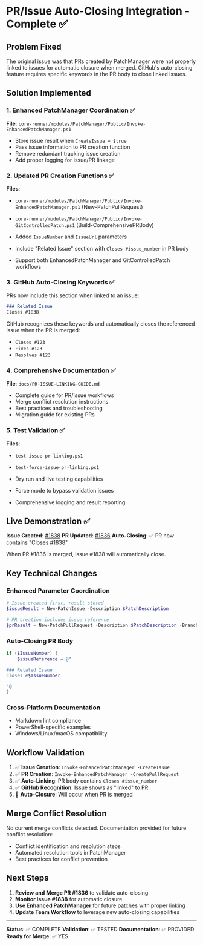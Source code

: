 # PR/Issue Auto-Closing Integration - Complete ✅

## Problem Fixed

The original issue was that PRs created by PatchManager were not properly linked to issues for automatic closure when merged. GitHub's auto-closing feature requires specific keywords in the PR body to close linked issues.

## Solution Implemented

### 1. Enhanced PatchManager Coordination ✅

**File**: `core-runner/modules/PatchManager/Public/Invoke-EnhancedPatchManager.ps1`

- Store issue result when `CreateIssue = $true`
- Pass issue information to PR creation function
- Remove redundant tracking issue creation
- Add proper logging for issue/PR linkage

### 2. Updated PR Creation Functions ✅

**Files**:
- `core-runner/modules/PatchManager/Public/Invoke-EnhancedPatchManager.ps1` (New-PatchPullRequest)
- `core-runner/modules/PatchManager/Public/Invoke-GitControlledPatch.ps1` (Build-ComprehensivePRBody)

- Added `IssueNumber` and `IssueUrl` parameters
- Include "Related Issue" section with `Closes #issue_number` in PR body
- Support both EnhancedPatchManager and GitControlledPatch workflows

### 3. GitHub Auto-Closing Keywords ✅

PRs now include this section when linked to an issue:
```markdown
### Related Issue
Closes #1838
```

GitHub recognizes these keywords and automatically closes the referenced issue when the PR is merged:
- `Closes #123`
- `Fixes #123`
- `Resolves #123`

### 4. Comprehensive Documentation ✅

**File**: `docs/PR-ISSUE-LINKING-GUIDE.md`

- Complete guide for PR/issue workflows
- Merge conflict resolution instructions
- Best practices and troubleshooting
- Migration guide for existing PRs

### 5. Test Validation ✅

**Files**:
- `test-issue-pr-linking.ps1`
- `test-force-issue-pr-linking.ps1`

- Dry run and live testing capabilities
- Force mode to bypass validation issues
- Comprehensive logging and result reporting

## Live Demonstration ✅

**Issue Created**: [#1838](https://github.com/aitherium/aitherlabs/issues/1838)
**PR Updated**: [#1836](https://github.com/aitherium/aitherlabs/pull/1836)
**Auto-Closing**: ✅ PR now contains "Closes #1838"

When PR #1836 is merged, issue #1838 will automatically close.

## Key Technical Changes

### Enhanced Parameter Coordination
```powershell
# Issue created first, result stored
$issueResult = New-PatchIssue -Description $PatchDescription

# PR creation includes issue reference
$prResult = New-PatchPullRequest -Description $PatchDescription -BranchName $currentBranch -IssueNumber $issueResult.IssueNumber -IssueUrl $issueResult.IssueUrl
```

### Auto-Closing PR Body
```powershell
if ($IssueNumber) {
    $issueReference = @"

### Related Issue
Closes #$IssueNumber

"@
}
```

### Cross-Platform Documentation
- Markdown lint compliance
- PowerShell-specific examples
- Windows/Linux/macOS compatibility

## Workflow Validation

1. ✅ **Issue Creation**: `Invoke-EnhancedPatchManager -CreateIssue`
2. ✅ **PR Creation**: `Invoke-EnhancedPatchManager -CreatePullRequest`
3. ✅ **Auto-Linking**: PR body contains `Closes #issue_number`
4. ✅ **GitHub Recognition**: Issue shows as "linked" to PR
5. 🔄 **Auto-Closure**: Will occur when PR is merged

## Merge Conflict Resolution

No current merge conflicts detected. Documentation provided for future conflict resolution:
- Conflict identification and resolution steps
- Automated resolution tools in PatchManager
- Best practices for conflict prevention

## Next Steps

1. **Review and Merge PR #1836** to validate auto-closing
2. **Monitor Issue #1838** for automatic closure
3. **Use Enhanced PatchManager** for future patches with proper linking
4. **Update Team Workflow** to leverage new auto-closing capabilities

---

**Status**: ✅ COMPLETE
**Validation**: ✅ TESTED
**Documentation**: ✅ PROVIDED
**Ready for Merge**: ✅ YES
